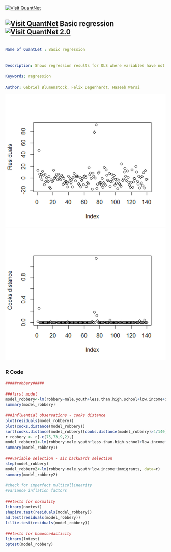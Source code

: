 [<img src="https://github.com/QuantLet/Styleguide-and-FAQ/blob/master/pictures/banner.png" width="888" alt="Visit QuantNet">](http://quantlet.de/)

## [<img src="https://github.com/QuantLet/Styleguide-and-FAQ/blob/master/pictures/qloqo.png" alt="Visit QuantNet">](http://quantlet.de/) **Basic regression** [<img src="https://github.com/QuantLet/Styleguide-and-FAQ/blob/master/pictures/QN2.png" width="60" alt="Visit QuantNet 2.0">](http://quantlet.de/)

```yaml

Name of QuantLet : Basic regression


Description: Shows regression results for OLS where variables have not be transformed.

Keywords: regression

Author: Gabriel Blumenstock, Felix Degenhardt, Haseeb Warsi


```
![Picture1](27.png)
![Picture2](28.png)


### R Code
```r
#####robbery#####

###first model
model_robbery<-lm(robbery~male.youth+less.than.high.school+low.income+immigrants, data=r)
summary(model_robbery)

###influential observations - cooks distance
plot(residuals(model_robbery))
plot(cooks.distance(model_robbery))
sort(cooks.distance(model_robbery)[cooks.distance(model_robbery)>4/140], decreasing=TRUE)
r_robbery <- r[-c(75,73,9,2),]
model_robbery1<-lm(robbery~male.youth+less.than.high.school+low.income+immigrants, data=r_robbery)
summary(model_robbery1)

###variable selection - aic backwards selection
step(model_robbery)
model_robbery2<-lm(robbery~male.youth+low.income+immigrants, data=r)
summary(model_robbery2)

#check for imperfect multicollinearity
#variance inflation factors

###tests for normality
library(nortest)
shapiro.test(residuals(model_robbery))
ad.test(residuals(model_robbery))
lillie.test(residuals(model_robbery))

###tests for homoscedasticity
library(lmtest)
bptest(model_robbery)
